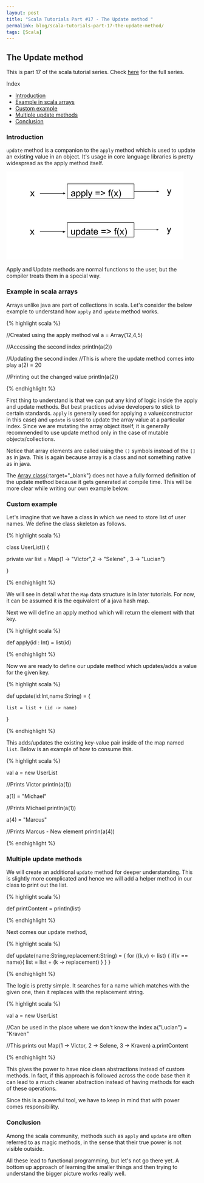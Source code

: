 ```yaml
---
layout: post
title: "Scala Tutorials Part #17 - The Update method "
permalink: blog/scala-tutorials-part-17-the-update-method/
tags: [Scala]
---
```


The Update method
-----------------

This is part 17 of the scala tutorial series. Check [here](/tags/#Scala) for the full series.

<i class="fa fa-list-ul fa-lg space-right"></i> Index

- [Introduction](#Intro)
- [Example in scala arrays](#ArrayExample)
- [Custom example](#CustomExample)
- [Multiple update methods](#MultipleUpdates)
- [Conclusion](#Conclusion)

<h3><b><a name = "Intro" class="inter-header">Introduction</a></b></h3>

`update` method is a companion to the `apply` method which is used to update an existing value in an object. It's usage in core language 
libraries is pretty widespread as the apply method itself.

![Apply and Update](/images/functions.png)

Apply and Update methods are normal functions to the user, but the compiler treats them in a special way. 

<h3><b><a name = "ArrayExample" class="inter-header">Example in scala arrays</a></b></h3>

Arrays unlike java are part of collections in scala. Let's consider the below example to understand how `apply` and `update` method works.

{% highlight scala %}
 
  //Created using the apply method
  val a = Array(12,4,5)

  //Accessing the second index
  println(a(2))

  //Updating the second index
  //This is where the update method comes into play
  a(2) = 20
  
  //Printing out the changed value
  println(a(2)) 

{% endhighlight %}

First thing to understand is that we can put any kind of logic inside the apply and update methods. But best practices advise developers to stick
to certain standards. `apply` is generally used for applying a value(constructor in this case) and `update` is used to update the array value
at a particular index. Since we are mutating the array object itself, it is generally recommended to use update method only in the case of mutable
objects/collections.

Notice that array elements are called using the `()` symbols instead of the `[]` as in java. This is again because array is a class and not 
something native as in java.

The [Array class](https://github.com/scala/scala/blob/2.12.x/src/library/scala/Array.scala#L548){:target="_blank"} 
does not have a fully formed definition of the update method because it gets generated at compile time. This will be more clear while writing our
own example below.

<h3><b><a name = "CustomExample" class="inter-header">Custom example</a></b></h3>

Let's imagine that we have a class in which we need to store list of user names. We define the class skeleton as follows.

{% highlight scala %}

class UserList() {

private var list = Map(1 -> "Victor",2 -> "Selene" , 3 -> "Lucian")

}

{% endhighlight %}

We will see in detail what the `Map` data structure is in later tutorials. For now, it can be assumed it is the equivalent of a java hash map.

Next we will define an apply method which will return the element with that key.

{% highlight scala %}

def apply(id : Int) = list(id)

{% endhighlight %}

Now we are ready to define our update method which updates/adds a value for the given key.

{% highlight scala %}

def update(id:Int,name:String) = {

    list = list + (id -> name)

}

{% endhighlight %}

This adds/updates the existing key-value pair inside of the map named `list`. Below is an example of how to consume this.

{% highlight scala %}

  val a = new UserList

  //Prints Victor
  println(a(1))

  a(1) = "Michael"

  //Prints Michael
  println(a(1))

  a(4) = "Marcus"

  //Prints Marcus - New element
  println(a(4))

{% endhighlight %}

<h3><b><a name = "MultipleUpdates" class="inter-header">Multiple update methods</a></b></h3>

We will create an additional `update` method for deeper understanding. This is slightly more complicated and hence we will add a 
helper method in our class to print out the list.

{% highlight scala %}

def printContent = println(list)

{% endhighlight %}

Next comes our update method,

{% highlight scala %}

def update(name:String,replacement:String) = {
    for ((k,v) <- list) {
      if(v == name){
        list = list + (k -> replacement)
      }
    }
  }

{% endhighlight %}

The logic is pretty simple. It searches for a name which matches with the given one, then it replaces with the replacement string.

{% highlight scala %}

  val a = new UserList

  //Can be used in the place where we don't know the index
  a("Lucian") = "Kraven"

  //This prints out Map(1 -> Victor, 2 -> Selene, 3 -> Kraven)
  a.printContent

{% endhighlight %}

This gives the power to have nice clean abstractions instead of custom methods. In fact, if this approach is followed across the code base 
then it can lead to a much cleaner abstraction instead of having methods for each of these operations.

Since this is a powerful tool, we have to keep in mind that with power comes responsibility.

<h3><b><a name = "Conclusion" class="inter-header">Conclusion</a></b></h3>

Among the scala community, methods such as `apply` and `update` are often referred to as magic methods, in the sense that their true power
is not visible outside.

All these lead to functional programming, but let's not go there yet. A bottom up approach of learning the smaller things and then 
trying to understand the bigger picture works really well.




